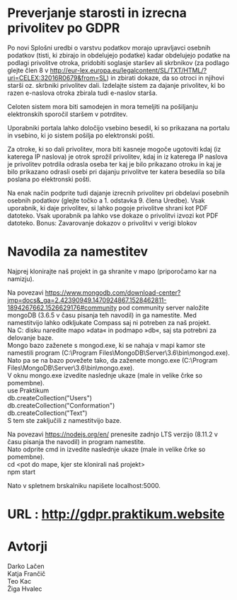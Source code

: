 # Preverjanje starosti in izrecna privolitev po GDPR 
Po novi Splošni uredbi o varstvu podatkov morajo upravljavci osebnih podatkov (tisti, ki zbirajo in obdelujejo podatke) kadar obdelujejo podatke na podlagi privolitve otroka, pridobiti soglasje staršev ali skrbnikov (za podlago glejte člen 8 v http://eur-lex.europa.eu/legalcontent/SL/TXT/HTML/?uri=CELEX:32016R0679&from=SL) in zbirati dokaze, da so otroci in njihovi starši oz. skrbniki privolitev dali. Izdelajte sistem za dajanje privolitev, ki bo razen e-naslova otroka zbirala tudi e-naslov starša.

Celoten sistem mora biti samodejen in mora temeljiti na pošiljanju elektronskih sporočil staršem v potrditev. 

Uporabniki portala lahko določijo vsebino besedil, ki so prikazana na portalu in vsebino, ki jo sistem pošilja po elektronski pošti. 

Za otroke, ki so dali privolitev, mora biti kasneje mogoče ugotoviti kdaj (iz katerega IP naslova) je otrok sprožil privolitev, kdaj in iz katerega IP naslova je privolitev potrdila odrasla oseba ter kaj je bilo prikazano otroku in kaj je bilo prikazano odrasli osebi pri dajanju privolitve ter katera besedila so bila poslana po elektronski pošti. 

Na enak način podprite tudi dajanje izrecnih privolitev pri obdelavi posebnih osebnih podatkov (glejte točko a 1. odstavka 9. člena Uredbe). Vsak uporabnik, ki daje privolitev, si lahko pogoje privolitve shrani kot PDF datoteko. Vsak uporabnik pa lahko vse dokaze o privolitvi izvozi kot PDF datoteko. 
Bonus: Zavarovanje dokazov o privolitvi v verigi blokov

# Navodila za namestitev
Najprej klonirajte naš projekt in ga shranite v mapo (priporočamo kar na namizju).

Na povezavi https://www.mongodb.com/download-center?jmp=docs&_ga=2.42390949.1470924867.1528462811-1894267662.1526629176#community pod community server naložite mongoDB (3.6.5 v času pisanja teh navodil) in ga namestite. Med namestitvijo lahko odkljukate Compass saj ni potreben za naš projekt.<br />
Na C: disku naredite mapo »data« in podmapo »db«, saj sta potrebni za delovanje baze.<br />
Mongo bazo zaženete s mongod.exe, ki se nahaja v mapi kamor ste namestili program (C:\Program Files\MongoDB\Server\3.6\bin\mongod.exe).<br />
Nato pa se na bazo povežete tako, da zaženete mongo.exe (C:\Program Files\MongoDB\Server\3.6\bin\mongo.exe).<br />
V oknu mongo.exe izvedite naslednje ukaze (male in velike črke so pomembne).<br />
use Praktikum<br />
db.createCollection("Users")<br />
db.createCollection("Conformation")<br />
db.createCollection("Text")<br />
S tem ste zaključili z namestitvijo baze.<br />

Na povezavi https://nodejs.org/en/ prenesite zadnjo LTS verzijo (8.11.2 v času pisanja the navodil) in program namestite.<br />
Nato odprite cmd in izvedite naslednje ukaze (male in velike črke so pomembne).<br />
cd <pot do mape, kjer ste klonirali naš projekt><br />
npm start<br />

Nato v spletnem brskalniku napišete localhost:5000.

# URL : http://gdpr.praktikum.website

# Avtorji

Darko Lačen  
Katja Frančič  
Teo Kac  
Žiga Hvalec  
